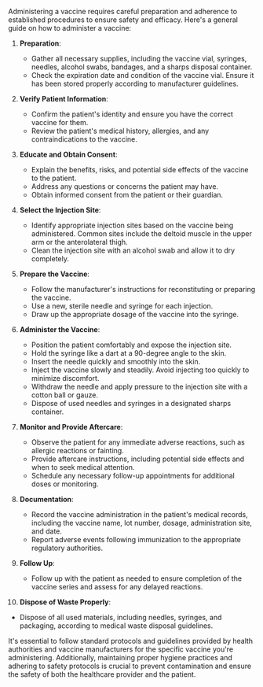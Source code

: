 Administering a vaccine requires careful preparation and adherence to established procedures to ensure safety and efficacy. Here's a general guide on how to administer a vaccine:

1. **Preparation**: 
   - Gather all necessary supplies, including the vaccine vial, syringes, needles, alcohol swabs, bandages, and a sharps disposal container.
   - Check the expiration date and condition of the vaccine vial. Ensure it has been stored properly according to manufacturer guidelines.

2. **Verify Patient Information**:
   - Confirm the patient's identity and ensure you have the correct vaccine for them.
   - Review the patient's medical history, allergies, and any contraindications to the vaccine.

3. **Educate and Obtain Consent**:
   - Explain the benefits, risks, and potential side effects of the vaccine to the patient.
   - Address any questions or concerns the patient may have.
   - Obtain informed consent from the patient or their guardian.

4. **Select the Injection Site**:
   - Identify appropriate injection sites based on the vaccine being administered. Common sites include the deltoid muscle in the upper arm or the anterolateral thigh.
   - Clean the injection site with an alcohol swab and allow it to dry completely.

5. **Prepare the Vaccine**:
   - Follow the manufacturer's instructions for reconstituting or preparing the vaccine.
   - Use a new, sterile needle and syringe for each injection.
   - Draw up the appropriate dosage of the vaccine into the syringe.

6. **Administer the Vaccine**:
   - Position the patient comfortably and expose the injection site.
   - Hold the syringe like a dart at a 90-degree angle to the skin.
   - Insert the needle quickly and smoothly into the skin.
   - Inject the vaccine slowly and steadily. Avoid injecting too quickly to minimize discomfort.
   - Withdraw the needle and apply pressure to the injection site with a cotton ball or gauze.
   - Dispose of used needles and syringes in a designated sharps container.

7. **Monitor and Provide Aftercare**:
   - Observe the patient for any immediate adverse reactions, such as allergic reactions or fainting.
   - Provide aftercare instructions, including potential side effects and when to seek medical attention.
   - Schedule any necessary follow-up appointments for additional doses or monitoring.

8. **Documentation**:
   - Record the vaccine administration in the patient's medical records, including the vaccine name, lot number, dosage, administration site, and date.
   - Report adverse events following immunization to the appropriate regulatory authorities.

9. **Follow Up**:
   - Follow up with the patient as needed to ensure completion of the vaccine series and assess for any delayed reactions.

10. **Dispose of Waste Properly**:
   - Dispose of all used materials, including needles, syringes, and packaging, according to medical waste disposal guidelines.

It's essential to follow standard protocols and guidelines provided by health authorities and vaccine manufacturers for the specific vaccine you're administering. Additionally, maintaining proper hygiene practices and adhering to safety protocols is crucial to prevent contamination and ensure the safety of both the healthcare provider and the patient.